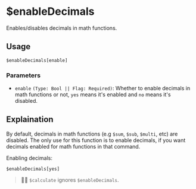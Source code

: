 # $enableDecimals
Enables/disables decimals in math functions.

## Usage
```
$enableDecimals[enable]
```

### Parameters
- `enable` `(Type: Bool || Flag: Required)`: Whether to enable decimals in math functions or not, `yes` means it's enabled and `no` means it's disabled.

## Explaination
By default, decimals in math functions (e.g `$sum`, `$sub`, `$multi`, etc) are disabled. The only use for this function is to enable decimals, if you want decimals enabled for math functions in that command.

Enabling decimals:
```
$enableDecimals[yes]
```
> 🧙‍♂️ `$calculate` ignores `$enableDecimals`.
